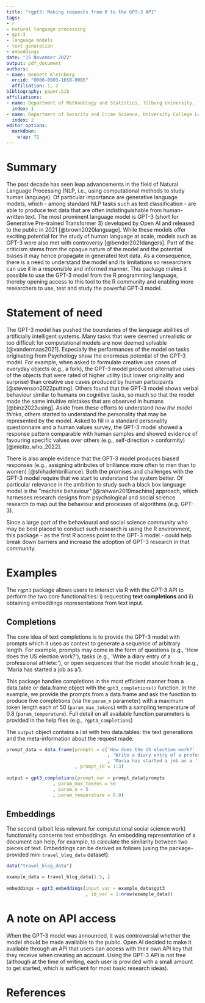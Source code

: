 ```yaml
---
title: "rgpt3: Making requests from R to the GPT-3 API"
tags:
- r
- natural language processing
- gpt-3
- language models
- text generation
- embeddings
date: "15 November 2022"
output: pdf_document
authors:
- name: Bennett Kleinberg
  orcid: "0000-0003-1658-9086"
  affiliation: 1, 2
bibliography: paper.bib
affiliations:
- name: Department of Methodology and Statistics, Tilburg University, The Netherlands
  index: 1
- name: Department of Security and Crime Science, University College London, UK
  index: 2
editor_options: 
  markdown: 
    wrap: 72
---
```


# Summary

The past decade has seen leap advancements in the field of Natural
Language Processing (NLP, i.e., using computational methods to study
human language). Of particular importance are generative language models, which - among standard NLP tasks such as text classification - are able
to produce text data that are often indistinguishable from human-written
text. The most prominent language model is GPT-3 (short for Generative
Pre-trained Transformer 3) developed by Open AI and released to the
public in 2021 [@brown2020language]. While these models offer 
exciting potential for the study of human language at scale, models such
as GPT-3 were also met with controversy [@bender2021dangers]. Part of
the criticism stems from the opaque nature of the model and the
potential biases it may hence propagate in generated text data. As a
consequence, there is a need to understand the model and its limitations
so researchers can use it in a responsible and informed manner. This
package makes it possible to use the GPT-3 model from the R programming
language, thereby opening access to this tool to the R community and
enabling more researchers to use, test and study the powerful GPT-3
model.

# Statement of need

The GPT-3 model has pushed the boundaries of the language abilities of
artificially intelligent systems. Many tasks that were deemed
unrealistic or too difficult for computational models are now deemed
solvable [@vandermaas2021]. Especially the performances of the model on
tasks originating from Psychology show the enormous potential of the
GPT-3 model. For example, when asked to formulate creative use cases of
everyday objects (e.g., a fork), the GPT-3 model produced alternative
uses of the objects that were rated of higher utility (but lower
originality and surprise) than creative use cases produced by human
participants [@stevenson2022putting]. Others found that the GPT-3 model
shows verbal behaviour similar to humans on cognitive tasks, so much so
that the model made the same intuitive mistakes that are observed in
humans [@binz2022using]. Aside from these efforts to understand *how the
model thinks*, others started to understand the personality that may be
represented by the model. Asked to fill in a standard personality
questionnaire and a human values survey, the GPT-3 model showed a
response pattern comparable with human samples and showed evidence of
favouring specific values over others (e.g., self-direction \>
conformity) [@miotto_who_2022].

There is also ample evidence that the GPT-3 model produces biased
responses (e.g., assigning attributes of brilliance more often to men
than to women) [@shihadehbrilliance]. Both the promises and challenges
with the GPT-3 model require that we start to understand the system
better. Of particular relevance in the ambition to study such a black
box language model is the "machine behaviour" [@rahwan2019machine]
approach, which harnesses research designs from psychological and social
science research to map out the behaviour and processes of algorithms
(e.g. GPT-3).

Since a large part of the behavioural and social science community who
may be best placed to conduct such research is using the R environment,
this package - as the first R access point to the GPT-3 model - could
help break down barriers and increase the adoption of GPT-3 research in
that community.

# Examples

The `rgpt3` package allows users to interact via R with the GPT-3 API to
perform the two core functionalities: i) requesting **text completions**
and ii) obtaining embeddings representations from text input.

## Completions

The core idea of text completions is to provide the GPT-3 model with
prompts which it uses as context to generate a sequence of arbitrary
length. For example, prompts may come in the form of questions (e.g.,
'How does the US election work?'), tasks (e.g., 'Write a diary entry of
a professional athlete:'), or open sequences that the model should
finish (e.g., 'Maria has started a job as a').

This package handles completions in the most efficient manner from a
data.table or data.frame object with the `gpt3_completions()` function.
In the example, we provide the prompts from a data.frame and ask the
function to produce five completions (via the `param_n` parameter) with a
maximum token length each of 50 (`param_max_tokens`) with a sampling
temperature of 0.8 (`param_temperature`). Full detail on all available
function parameters is provided in the help files (e.g.,
`?gpt3_completions`)

The `output` object contains a list with two data.tables: the text
generations and the meta-information about the request made.

```R
prompt_data = data.frame(prompts = c('How does the US election work?'
                                     , 'Write a diary entry of a professional athlete: '
                                     , 'Maria has started a job as a ')
                         , prompt_id = 1:3)
                         
output = gpt3_completions(prompt_var = prompt_data$prompts
                 , param_max_tokens = 50
                 , param_n = 5
                 , param_temperature = 0.8)
```


## Embeddings

The second (albeit less relevant for computational social science work)
functionality concerns text embeddings. An embedding representation of a
document can help, for example, to calculate the similarity between two
pieces of text. Embeddings can be derived as follows (using the
package-provided mini `travel_blog_data` dataset):

```R
data("travel_blog_data")

example_data = travel_blog_data[1:5, ]
                         
embeddings = gpt3_embeddings(input_var = example_data$gpt3
                             , id_var = 1:nrow(example_data))
```

# A note on API access

When the GPT-3 model was announced, it was controversial whether the
model should be made available to the public. Open AI decided to make it
available through an API that users can access with their own API key
that they receive when creating an account. Using the GPT-3 API is not
free (although at the time of writing, each user is provided with a
small amount to get started, which is sufficient for most basic research
ideas).

# References
